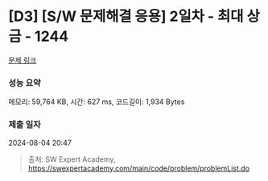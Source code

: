 # [D3] [S/W 문제해결 응용] 2일차 - 최대 상금 - 1244 

[문제 링크](https://swexpertacademy.com/main/code/problem/problemDetail.do?contestProbId=AV15Khn6AN0CFAYD) 

### 성능 요약

메모리: 59,764 KB, 시간: 627 ms, 코드길이: 1,934 Bytes

### 제출 일자

2024-08-04 20:47



> 출처: SW Expert Academy, https://swexpertacademy.com/main/code/problem/problemList.do